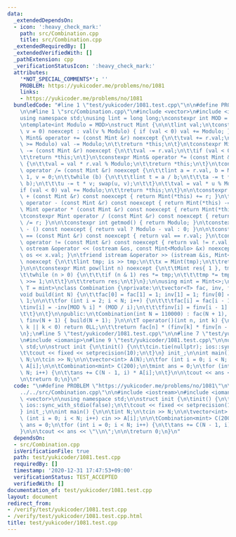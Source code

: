 ```yaml
---
data:
  _extendedDependsOn:
  - icon: ':heavy_check_mark:'
    path: src/Combination.cpp
    title: src/Combination.cpp
  _extendedRequiredBy: []
  _extendedVerifiedWith: []
  _pathExtension: cpp
  _verificationStatusIcon: ':heavy_check_mark:'
  attributes:
    '*NOT_SPECIAL_COMMENTS*': ''
    PROBLEM: https://yukicoder.me/problems/no/1081
    links:
    - https://yukicoder.me/problems/no/1081
  bundledCode: "#line 1 \"test/yukicoder/1081.test.cpp\"\n\n#define PROBLEM \"https://yukicoder.me/problems/no/1081\"\
    \n\n#line 1 \"src/Combination.cpp\"\n#include <vector>\n#include <iostream>\n\n\
    using namespace std;\nusing lint = long long;\nconstexpr int MOD = 1000000007;\n\
    \ntemplate<int Modulo = MOD>\nstruct Mint {\n\n\tlint val;\n\tconstexpr Mint(lint\
    \ v = 0) noexcept : val(v % Modulo) { if (val < 0) val += Modulo; }\n\n\tconstexpr\
    \ Mint& operator += (const Mint &r) noexcept {\n\t\tval += r.val;\n\t\tif (val\
    \ >= Modulo) val -= Modulo;\n\t\treturn *this;\n\t}\n\tconstexpr Mint& operator\
    \ -= (const Mint &r) noexcept {\n\t\tval -= r.val;\n\t\tif (val < 0) val += Modulo;\n\
    \t\treturn *this;\n\t}\n\tconstexpr Mint& operator *= (const Mint &r) noexcept\
    \ {\n\t\tval = val * r.val % Modulo;\n\t\treturn *this;\n\t}\n\tconstexpr Mint&\
    \ operator /= (const Mint &r) noexcept {\n\t\tlint a = r.val, b = Modulo, u =\
    \ 1, v = 0;\n\t\twhile (b) {\n\t\t\tlint t = a / b;\n\t\t\ta -= t * b; swap(a,\
    \ b);\n\t\t\tu -= t * v; swap(u, v);\n\t\t}\n\t\tval = val * u % Modulo;\n\t\t\
    if (val < 0) val += Modulo;\n\t\treturn *this;\n\t}\n\n\tconstexpr Mint operator\
    \ + (const Mint &r) const noexcept { return Mint(*this) += r; }\n\tconstexpr Mint\
    \ operator - (const Mint &r) const noexcept { return Mint(*this) -= r; }\n\tconstexpr\
    \ Mint operator * (const Mint &r) const noexcept { return Mint(*this) *= r; }\n\
    \tconstexpr Mint operator / (const Mint &r) const noexcept { return Mint(*this)\
    \ /= r; }\n\n\tconstexpr int getmod() { return Modulo; }\n\tconstexpr Mint operator\
    \ - () const noexcept { return val ? Modulo - val : 0; }\n\n\tconstexpr bool operator\
    \ == (const Mint &r) const noexcept { return val == r.val; }\n\tconstexpr bool\
    \ operator != (const Mint &r) const noexcept { return val != r.val; }\n\n\tfriend\
    \ ostream &operator << (ostream &os, const Mint<Modulo> &x) noexcept { return\
    \ os << x.val; }\n\tfriend istream &operator >> (istream &is, Mint<Modulo> &x)\
    \ noexcept {\n\t\tlint tmp; is >> tmp;\n\t\tx = Mint(tmp);\n\t\treturn is;\n\t\
    }\n\n\tconstexpr Mint pow(lint n) noexcept {\n\t\tMint res{ 1 }, tmp{ val };\n\
    \t\twhile (n > 0) {\n\t\t\tif (n & 1) res *= tmp;\n\t\t\ttmp *= tmp;\n\t\t\tn\
    \ >>= 1;\n\t\t}\n\t\treturn res;\n\t}\n};\n\nusing mint = Mint<>;\n\ntemplate<class\
    \ T = mint>\nclass Combination {\nprivate:\n\tvector<T> fac, inv, finv;\n\n\t\
    void build(int N) {\n\t\tfac[0] = fac[1] = 1; inv[1] = 1; finv[0] = finv[1] =\
    \ 1;\n\n\t\tfor (int i = 2; i < N; i++) {\n\t\t\tfac[i] = fac[i - 1] * i;\n\t\t\
    \tinv[i] = -inv[MOD % i] * (MOD / i);\n\t\t\tfinv[i] = finv[i - 1] * inv[i];\n\
    \t\t}\n\t}\n\npublic:\n\tCombination(int N = 110000) : fac(N + 1), inv(N + 1),\
    \ finv(N + 1) { build(N + 1); }\n\n\tT operator()(int n, int k) {\n\t\tif (n <\
    \ k || k < 0) return 0LL;\n\t\treturn fac[n] * (finv[k] * finv[n - k]);\n\t}\n\
    \n};\n#line 5 \"test/yukicoder/1081.test.cpp\"\n\n#line 7 \"test/yukicoder/1081.test.cpp\"\
    \n#include <iomanip>\n#line 9 \"test/yukicoder/1081.test.cpp\"\n\nusing namespace\
    \ std;\n\nstruct init {\n\tinit() {\n\t\tcin.tie(nullptr); ios::sync_with_stdio(false);\n\
    \t\tcout << fixed << setprecision(10);\n\t}\n} init_;\n\nint main() {\n\n\tint\
    \ N;\n\tcin >> N;\n\n\tvector<int> A(N);\n\tfor (int i = 0; i < N; i++) cin >>\
    \ A[i];\n\n\tCombination<mint> C(200);\n\tmint ans = 0;\n\tfor (int i = 0; i <\
    \ N; i++) {\n\t\tans += C(N - 1, i) * A[i];\n\t}\n\n\tcout << ans << \"\\n\";\n\
    \n\treturn 0;\n}\n"
  code: "\n#define PROBLEM \"https://yukicoder.me/problems/no/1081\"\n\n#include \"\
    ../../src/Combination.cpp\"\n\n#include <iostream>\n#include <iomanip>\n#include\
    \ <vector>\n\nusing namespace std;\n\nstruct init {\n\tinit() {\n\t\tcin.tie(nullptr);\
    \ ios::sync_with_stdio(false);\n\t\tcout << fixed << setprecision(10);\n\t}\n\
    } init_;\n\nint main() {\n\n\tint N;\n\tcin >> N;\n\n\tvector<int> A(N);\n\tfor\
    \ (int i = 0; i < N; i++) cin >> A[i];\n\n\tCombination<mint> C(200);\n\tmint\
    \ ans = 0;\n\tfor (int i = 0; i < N; i++) {\n\t\tans += C(N - 1, i) * A[i];\n\t\
    }\n\n\tcout << ans << \"\\n\";\n\n\treturn 0;\n}\n"
  dependsOn:
  - src/Combination.cpp
  isVerificationFile: true
  path: test/yukicoder/1081.test.cpp
  requiredBy: []
  timestamp: '2020-12-31 17:47:53+09:00'
  verificationStatus: TEST_ACCEPTED
  verifiedWith: []
documentation_of: test/yukicoder/1081.test.cpp
layout: document
redirect_from:
- /verify/test/yukicoder/1081.test.cpp
- /verify/test/yukicoder/1081.test.cpp.html
title: test/yukicoder/1081.test.cpp
---
```

